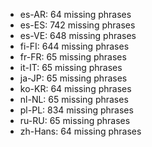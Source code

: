 - es-AR: 64 missing phrases
- es-ES: 742 missing phrases
- es-VE: 648 missing phrases
- fi-FI: 644 missing phrases
- fr-FR: 65 missing phrases
- it-IT: 65 missing phrases
- ja-JP: 65 missing phrases
- ko-KR: 64 missing phrases
- nl-NL: 65 missing phrases
- pl-PL: 834 missing phrases
- ru-RU: 65 missing phrases
- zh-Hans: 64 missing phrases
